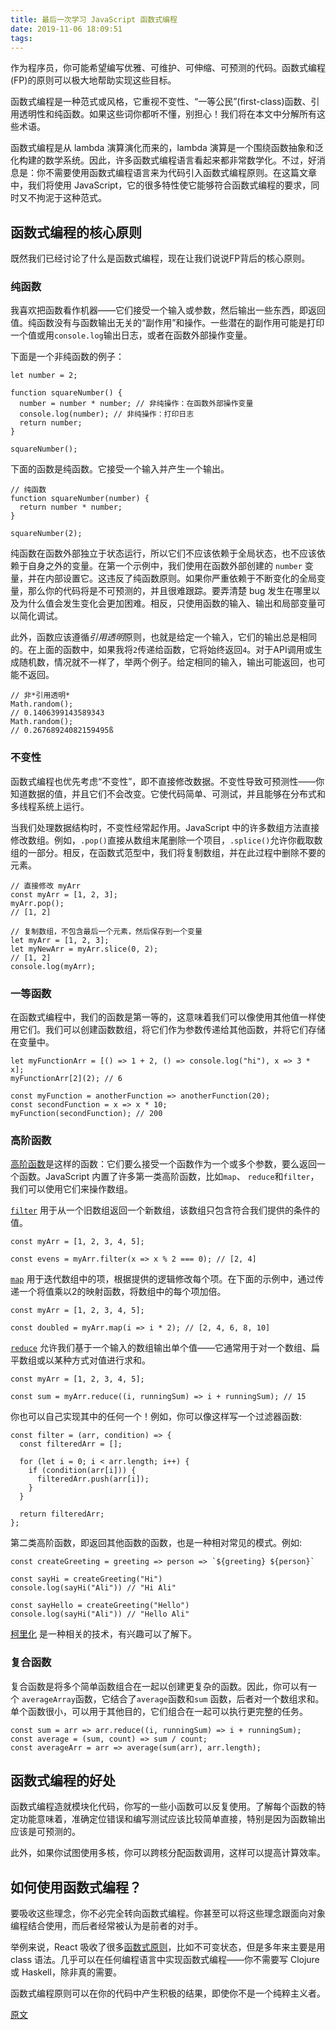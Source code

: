 ```yaml
---
title: 最后一次学习 JavaScript 函数式编程
date: 2019-11-06 18:09:51
tags:
---
```


作为程序员，你可能希望编写优雅、可维护、可伸缩、可预测的代码。函数式编程(FP)的原则可以极大地帮助实现这些目标。

函数式编程是一种范式或风格，它重视不变性、“一等公民”(first-class)函数、引用透明性和纯函数。如果这些词你都听不懂，别担心！我们将在本文中分解所有这些术语。

函数式编程是从 lambda 演算演化而来的，lambda 演算是一个围绕函数抽象和泛化构建的数学系统。因此，许多函数式编程语言看起来都非常数学化。不过，好消息是：你不需要使用函数式编程语言来为代码引入函数式编程原则。在这篇文章中，我们将使用 JavaScript，它的很多特性使它能够符合函数式编程的要求，同时又不拘泥于这种范式。

## 函数式编程的核心原则

既然我们已经讨论了什么是函数式编程，现在让我们说说FP背后的核心原则。

### 纯函数

我喜欢把函数看作机器——它们接受一个输入或参数，然后输出一些东西，即返回值。纯函数没有与函数输出无关的“副作用”和操作。一些潜在的副作用可能是打印一个值或用`console.log`输出日志，或者在函数外部操作变量。

下面是一个非纯函数的例子：
```
let number = 2;

function squareNumber() {
  number = number * number; // 非纯操作：在函数外部操作变量
  console.log(number); // 非纯操作：打印日志
  return number;
}

squareNumber();

```
下面的函数是纯函数。它接受一个输入并产生一个输出。
```
// 纯函数
function squareNumber(number) {
  return number * number;
}

squareNumber(2);

```

纯函数在函数外部独立于状态运行，所以它们不应该依赖于全局状态，也不应该依赖于自身之外的变量。在第一个示例中，我们使用在函数外部创建的 `number` 变量，并在内部设置它。这违反了纯函数原则。如果你严重依赖于不断变化的全局变量，那么你的代码将是不可预测的，并且很难跟踪。要弄清楚 bug 发生在哪里以及为什么值会发生变化会更加困难。相反，只使用函数的输入、输出和局部变量可以简化调试。

此外，函数应该遵循*引用透明*原则，也就是给定一个输入，它们的输出总是相同的。在上面的函数中，如果我将`2`传递给函数，它将始终返回`4`。对于API调用或生成随机数，情况就不一样了，举两个例子。给定相同的输入，输出可能返回，也可能不返回。
```
// 非*引用透明*
Math.random();
// 0.1406399143589343
Math.random();
// 0.26768924082159495ß

```

### 不变性

函数式编程也优先考虑“不变性”，即不直接修改数据。不变性导致可预测性——你知道数据的值，并且它们不会改变。它使代码简单、可测试，并且能够在分布式和多线程系统上运行。

当我们处理数据结构时，不变性经常起作用。JavaScript 中的许多数组方法直接修改数组。例如，`.pop()`直接从数组末尾删除一个项目，`.splice()`允许你截取数组的一部分。相反，在函数式范型中，我们将复制数组，并在此过程中删除不要的元素。
```
// 直接修改 myArr
const myArr = [1, 2, 3];
myArr.pop();
// [1, 2]

```

```
// 复制数组，不包含最后一个元素，然后保存到一个变量
let myArr = [1, 2, 3];
let myNewArr = myArr.slice(0, 2);
// [1, 2]
console.log(myArr);

```

### 一等函数

在函数式编程中，我们的函数是第一等的，这意味着我们可以像使用其他值一样使用它们。我们可以创建函数数组，将它们作为参数传递给其他函数，并将它们存储在变量中。
```
let myFunctionArr = [() => 1 + 2, () => console.log("hi"), x => 3 * x];
myFunctionArr[2](2); // 6

const myFunction = anotherFunction => anotherFunction(20);
const secondFunction = x => x * 10;
myFunction(secondFunction); // 200

```

### 高阶函数

[高阶函数](https://www.sitepoint.com/higher-order-functions-javascript/)是这样的函数：它们要么接受一个函数作为一个或多个参数，要么返回一个函数。JavaScript 内置了许多第一类高阶函数，比如`map`、 `reduce`和`filter`，我们可以使用它们来操作数组。

[`filter`](https://developer.mozilla.org/en-US/docs/Web/JavaScript/Reference/Global_Objects/Array/filter) 用于从一个旧数组返回一个新数组，该数组只包含符合我们提供的条件的值。
```
const myArr = [1, 2, 3, 4, 5];

const evens = myArr.filter(x => x % 2 === 0); // [2, 4]

```

[`map`](https://developer.mozilla.org/en-US/docs/Web/JavaScript/Reference/Global_Objects/Map) 用于迭代数组中的项，根据提供的逻辑修改每个项。在下面的示例中，通过传递一个将值乘以2的映射函数，将数组中的每个项加倍。
```
const myArr = [1, 2, 3, 4, 5];

const doubled = myArr.map(i => i * 2); // [2, 4, 6, 8, 10]

```

[`reduce`](https://developer.mozilla.org/en-US/docs/Web/JavaScript/Reference/Global_Objects/Array/reduce) 允许我们基于一个输入的数组输出单个值——它通常用于对一个数组、扁平数组或以某种方式对值进行求和。
```
const myArr = [1, 2, 3, 4, 5];

const sum = myArr.reduce((i, runningSum) => i + runningSum); // 15

```
你也可以自己实现其中的任何一个！例如，你可以像这样写一个过滤器函数:
```
const filter = (arr, condition) => {
  const filteredArr = [];

  for (let i = 0; i < arr.length; i++) {
    if (condition(arr[i])) {
      filteredArr.push(arr[i]);
    }
  }

  return filteredArr;
};

```

第二类高阶函数，即返回其他函数的函数，也是一种相对常见的模式。例如:
```
const createGreeting = greeting => person => `${greeting} ${person}`

const sayHi = createGreeting("Hi")
console.log(sayHi("Ali")) // "Hi Ali"

const sayHello = createGreeting("Hello")
console.log(sayHi("Ali")) // "Hello Ali"

```

[柯里化](https://www.sitepoint.com/currying-in-functional-javascript/) 是一种相关的技术，有兴趣可以了解下。

### 复合函数

复合函数是将多个简单函数组合在一起以创建更复杂的函数。因此，你可以有一个 `averageArray`函数，它结合了`average`函数和`sum` 函数，后者对一个数组求和。单个函数很小，可以用于其他目的，它们组合在一起可以执行更完整的任务。
```
const sum = arr => arr.reduce((i, runningSum) => i + runningSum);
const average = (sum, count) => sum / count;
const averageArr = arr => average(sum(arr), arr.length);

```

## 函数式编程的好处

函数式编程造就模块化代码，你写的一些小函数可以反复使用。了解每个函数的特定功能意味着，准确定位错误和编写测试应该比较简单直接，特别是因为函数输出应该是可预测的。

此外，如果你试图使用多核，你可以跨核分配函数调用，这样可以提高计算效率。

## 如何使用函数式编程？

要吸收这些理念，你不必完全转向函数式编程。你甚至可以将这些理念跟面向对象编程结合使用，而后者经常被认为是前者的对手。

举例来说，React 吸收了很多[函数式原则](https://medium.com/@andrea.chiarelli/the-functional-side-of-react-229bdb26d9a6)，比如不可变状态，但是多年来主要是用 class 语法。几乎可以在任何编程语言中实现函数式编程——你不需要写 Clojure 或 Haskell，除非真的需要。

函数式编程原则可以在你的代码中产生积极的结果，即使你不是一个纯粹主义者。

[原文](https://www.sitepoint.com/what-is-functional-programming/)

